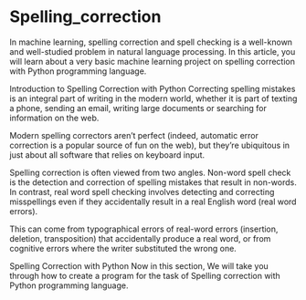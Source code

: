# Spelling_correction
In machine learning, spelling correction and spell checking is a well-known and well-studied problem in natural language processing. In this article, you will learn about a very basic machine learning project on spelling correction with Python programming language.

Introduction to Spelling Correction with Python
Correcting spelling mistakes is an integral part of writing in the modern world, whether it is part of texting a phone, sending an email, writing large documents or searching for information on the web.

Modern spelling correctors aren’t perfect (indeed, automatic error correction is a popular source of fun on the web), but they’re ubiquitous in just about all software that relies on keyboard input.

Spelling correction is often viewed from two angles. Non-word spell check is the detection and correction of spelling mistakes that result in non-words. In contrast, real word spell checking involves detecting and correcting misspellings even if they accidentally result in a real English word (real word errors).

This can come from typographical errors of real-word errors (insertion, deletion, transposition) that accidentally produce a real word, or from cognitive errors where the writer substituted the wrong one.

Spelling Correction with Python
Now in this section, We will take you through how to create a program for the task of Spelling correction with Python programming language.
